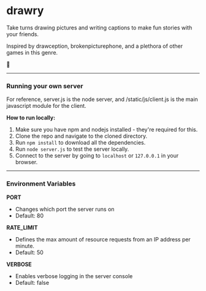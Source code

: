 # drawry

Take turns drawing pictures and writing captions to make fun stories with your friends.

Inspired by drawception, brokenpicturephone, and a plethora of other games in this genre.

:art:

---

### Running your own server

For reference, server.js is the node server, and /static/js/client.js is the main javascript module for the client.

**How to run locally:**

1. Make sure you have npm and nodejs installed - they're required for this.
2. Clone the repo and navigate to the cloned directory.
3. Run `npm install` to download all the dependencies.
4. Run `node server.js` to test the server locally.
5. Connect to the server by going to `localhost` or `127.0.0.1` in your browser.

---

### Environment Variables

**PORT**

- Changes which port the server runs on
- Default: 80

**RATE_LIMIT**

- Defines the max amount of resource requests from an IP address per minute.
- Default: 50

**VERBOSE**

- Enables verbose logging in the server console
- Default: false
